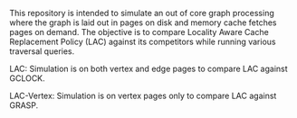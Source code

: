 This repository is intended to simulate an out of core graph processing where the graph is laid out in pages on disk and memory cache fetches pages on demand. The objective is to compare Locality Aware Cache Replacement Policy (LAC) against its competitors while running various traversal queries.

LAC: Simulation is on both vertex and edge pages to compare LAC against GCLOCK.

LAC-Vertex: Simulation is on vertex pages only to compare LAC against GRASP.
